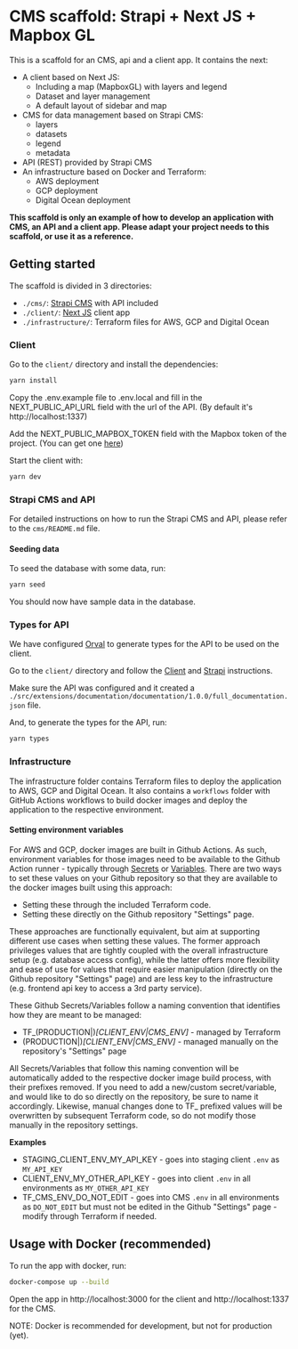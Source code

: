 # CMS scaffold: Strapi + Next JS + Mapbox GL

This is a scaffold for an CMS, api and a client app. It contains the next:

- A client based on Next JS:
    - Including a map (MapboxGL) with layers and legend
    - Dataset and layer management
    - A default layout of sidebar and map
- CMS for data management based on Strapi CMS:
    - layers
    - datasets
    - legend
    - metadata
- API (REST) provided by Strapi CMS
- An infrastructure based on Docker and Terraform:
    - AWS deployment
    - GCP deployment
    - Digital Ocean deployment

**This scaffold is only an example of how to develop an application with CMS, an API and a client app. Please adapt your
project needs to this scaffold, or use it as a reference.**

## Getting started

The scaffold is divided in 3 directories:

- `./cms/`: [Strapi CMS](https://strapi.io/) with API included
- `./client/`: [Next JS](https://nextjs.org/) client app
- `./infrastructure/`: Terraform files for AWS, GCP and Digital Ocean

### Client

Go to the `client/` directory and install the dependencies:

```bash
yarn install
```

Copy the .env.example file to .env.local and fill in the NEXT_PUBLIC_API_URL field with the url of the API. (By default
it's http://localhost:1337)

Add the NEXT_PUBLIC_MAPBOX_TOKEN field with the Mapbox token of the project. (You can get
one [here](https://account.mapbox.com/access-tokens/))

Start the client with:

```bash
yarn dev
```

### Strapi CMS and API

For detailed instructions on how to run the Strapi CMS and API, please refer to the `cms/README.md` file.

#### Seeding data

To seed the database with some data, run:

```bash
yarn seed
```

You should now have sample data in the database.

### Types for API

We have configured [Orval](https://orval.dev/) to generate types for the API to be used on the client.

Go to the `client/` directory and follow the [Client](#client) and [Strapi](#strapi-cms-and-api) instructions.

Make sure the API was configured and it created
a `./src/extensions/documentation/documentation/1.0.0/full_documentation.json` file.

And, to generate the types for the API, run:

```bash
yarn types
```

### Infrastructure

The infrastructure folder contains Terraform files to deploy the application to AWS, GCP and Digital Ocean. It also
contains a `workflows` folder with GitHub Actions workflows to build docker images and deploy the application to the
respective environment.

#### Setting environment variables

For AWS and GCP, docker images are built in Github Actions. As such, environment variables for those images need to be
available to the Github Action runner - typically
through [Secrets](https://docs.github.com/en/actions/security-guides/using-secrets-in-github-actions)
or [Variables](https://docs.github.com/en/actions/learn-github-actions/variables). There are two ways to set these
values on your Github repository so that they are available to the docker images built using this approach:

- Setting these through the included Terraform code.
- Setting these directly on the Github repository "Settings" page.

These approaches are functionally equivalent, but aim at supporting different use cases when setting these values. The
former approach privileges values that are tightly coupled with the overall infrastructure setup (e.g. database access
config), while the latter offers more flexibility and ease of use for values that require easier manipulation (directly
on the Github repository "Settings" page) and are less key to the infrastructure (e.g. frontend api key to access a 3rd
party service).

These Github Secrets/Variables follow a naming convention that identifies how they are meant to be managed:

- TF_(PRODUCTION|<UPPER CASE BRANCH NAME>)_[CLIENT_ENV|CMS_ENV]_<SECRET OR VARIABLE NAME> - managed by Terraform
- (PRODUCTION|<UPPER CASE BRANCH NAME>)_[CLIENT_ENV|CMS_ENV]_<SECRET OR VARIABLE NAME> - managed manually on the
  repository's "Settings" page

All Secrets/Variables that follow this naming convention will be automatically added to the respective docker image
build process, with their prefixes removed. If you need to add a new/custom secret/variable, and would like to do so
directly on the repository, be sure to name it accordingly. Likewise, manual changes done to TF_ prefixed values will be
overwritten by subsequent Terraform code, so do not modify those manually in the repository settings.

**Examples**

- STAGING_CLIENT_ENV_MY_API_KEY - goes into staging client `.env` as `MY_API_KEY`
- CLIENT_ENV_MY_OTHER_API_KEY - goes into client `.env` in all environments as `MY_OTHER_API_KEY`
- TF_CMS_ENV_DO_NOT_EDIT - goes into CMS `.env` in all environments as `DO_NOT_EDIT` but must not be edited in the
  Github "Settings" page - modify through Terraform if needed.

## Usage with Docker (recommended)

To run the app with docker, run:

```bash
docker-compose up --build
```

Open the app in http://localhost:3000 for the client and http://localhost:1337 for the CMS.

NOTE: Docker is recommended for development, but not for production (yet).


